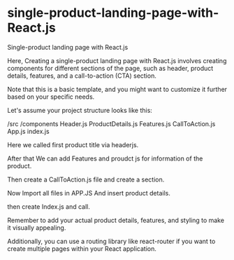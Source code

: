 # single-product-landing-page-with-React.js
Single-product landing page with React.js 


Here, 
Creating a single-product landing page with React.js involves creating components for different sections of the page, such as header, product details, features, and a call-to-action (CTA) section.

Note that this is a basic template, and you might want to customize it further based on your specific needs.

Let's assume your project structure looks like this:

/src
  /components
    Header.js
    ProductDetails.js
    Features.js
    CallToAction.js
  App.js
  index.js

Here we called first product title via headerjs.

After that We can add Features and proudct js for information of the product. 

Then create a CallToAction.js file and create a section.

Now Import all files in APP.JS And insert product details. 

then create Index.js and call.

Remember to add your actual product details, features, and styling to make it visually appealing. 

Additionally, you can use a routing library like react-router if you want to create multiple pages within your React application.

